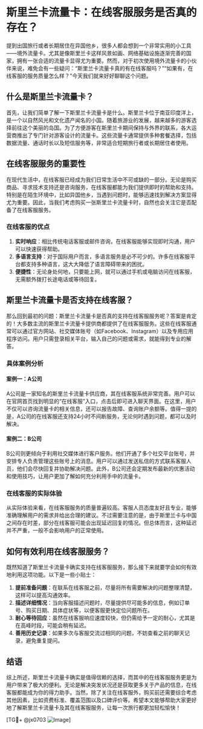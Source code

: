 # 斯里兰卡流量卡：在线客服服务是否真的存在？

提到出国旅行或者长期居住在异国他乡，很多人都会想到一个非常实用的小工具——境外流量卡。尤其是像斯里兰卡这样风景如画、网络基础设施逐渐完善的国家，拥有一张合适的流量卡显得尤为重要。然而，对于初次使用境外流量卡的小伙伴来说，难免会有一些疑问：“斯里兰卡流量卡真的有在线客服吗？”“如果有，在线客服的服务质量怎么样？”今天我们就来好好聊聊这个问题。

## 什么是斯里兰卡流量卡？

首先，让我们简单了解一下斯里兰卡流量卡是什么。斯里兰卡位于南亚印度洋上，是一个以自然风光和文化遗产闻名的小国。随着旅游业的发展，越来越多的游客选择前往这个美丽的岛国。为了方便游客在斯里兰卡期间保持与外界的联系，各大运营商推出了专门针对游客设计的流量卡。这些流量卡通常提供多种套餐选择，包括数据流量、通话时长以及短信服务等，非常适合短期旅行者或长期居住者使用。

## 在线客服服务的重要性

在现代生活中，在线客服已经成为我们日常生活中不可或缺的一部分。无论是购买商品、寻求技术支持还是咨询服务，在线客服都能为我们提供即时的帮助和支持。特别是在陌生环境中，比如异国他乡，当遇到问题时，能够迅速找到解决方案显得尤为重要。因此，当我们考虑购买一张斯里兰卡流量卡时，自然也会关注它是否配备了在线客服服务。

### 在线客服的优点

1. **实时响应**：相比传统电话客服或邮件咨询，在线客服能够实现即时沟通，用户可以快速获得帮助。
2. **多语言支持**：对于国际用户而言，多语言服务是必不可少的。许多在线客服平台都支持多种语言，这大大降低了语言障碍带来的困扰。
3. **便捷性**：无论身处何地，只要能上网，就可以通过手机或电脑访问在线客服，无需额外拨打长途电话或等待回复。

## 斯里兰卡流量卡是否支持在线客服？

那么回到最初的问题：斯里兰卡流量卡是否真的支持在线客服服务呢？答案是肯定的！大多数主流的斯里兰卡流量卡提供商都提供了在线客服服务。这些在线客服通常可以通过官方网站、社交媒体账号（如Facebook、Instagram）以及专用应用程序访问。用户只需登录相关平台，输入自己的问题或需求，就能得到专业的解答。

### 具体案例分析

#### 案例一：A公司
A公司是一家知名的斯里兰卡流量卡供应商，其在线客服系统非常完善。用户可以在官网首页找到明显的“在线客服”入口，点击后即可进入聊天界面。在这里，用户不仅可以咨询流量卡的相关信息，还可以报告故障、查询账户余额等。值得一提的是，A公司的在线客服还支持24小时不间断服务，无论何时遇到问题，都可以及时解决。

#### 案例二：B公司
B公司则更倾向于利用社交媒体进行客户服务。他们开通了多个社交平台账号，并安排专人负责管理这些账号上的消息。用户可以通过发送私信的方式联系客服人员，他们会尽快回复并协助解决问题。此外，B公司还会定期发布最新的优惠活动和使用技巧，让用户更加了解如何充分利用手中的流量卡。

### 在线客服的实际体验

从实际体验来看，在线客服服务的质量普遍较高。客服人员态度友好且专业，能够准确理解用户的需求并给出合理的建议。不过需要注意的是，由于斯里兰卡与中国之间存在时差，部分在线客服可能会出现延迟回复的情况。但总体而言，这种延迟并不严重，一般不会影响用户的正常使用。

## 如何有效利用在线客服服务？

既然知道了斯里兰卡流量卡确实支持在线客服服务，那么接下来就要学会如何有效地利用这项功能。以下是一些小贴士：

1. **提前准备问题**：在联系在线客服之前，尽量将所有需要解决的问题整理清楚，这样可以提高沟通效率。
2. **描述详细情况**：当向客服描述问题时，尽量提供尽可能多的信息，例如订单号、购买日期、具体症状等，以便客服更快定位问题所在。
3. **耐心等待回应**：虽然在线客服响应速度较快，但仍需给予一定的耐心，尤其是在高峰时段，可能会稍有延迟。
4. **善用历史记录**：如果多次与客服交流过相同的问题，不妨查看之前的聊天记录，避免重复提问。

## 结语

综上所述，斯里兰卡流量卡确实是值得信赖的选择，而其中的在线客服服务更是为用户带来了极大的便利。无论是解决突发状况还是获取更多关于产品的信息，在线客服都能成为你的得力助手。当然，除了关注在线客服外，购买前还需要综合考虑其他因素，比如资费标准、覆盖范围以及口碑评价等。希望本文能够帮助大家更好地了解斯里兰卡流量卡及其在线客服服务，让每一次旅行都更加轻松愉快！

[TG💪+ @jx0703 ![Image](https://github.com/user-attachments/assets/dbca1d08-cadb-493c-b0ec-ad6f7a83f270)]